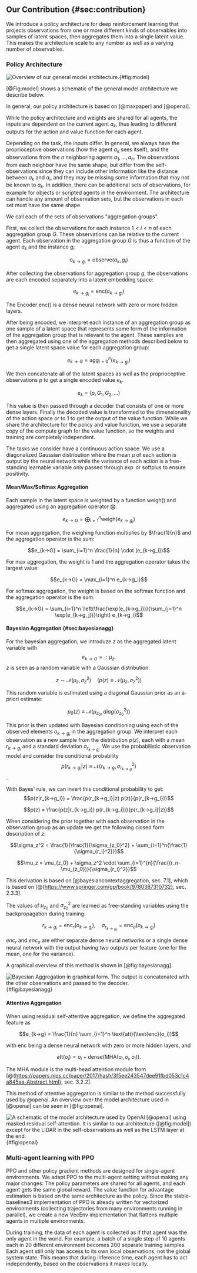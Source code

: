 ## Our Contribution {#sec:contribution}

We introduce a policy architecture for deep reinforcement learning that projects
observations from one or more different kinds of observables into samples of
latent spaces, then aggregates them into a single latent value. This makes the
architecture scale to any number as well as a varying number of observables.

### Policy Architecture

![Overview of our general model architecture.](images/model.drawio.svg){#fig:model}

[@Fig:model] shows a schematic of the general model architecture we describe
below.

In general, our policy architecture is based on [@maxpaper] and [@openai].

While the policy architecture and weights are shared for all agents, the inputs
are dependent on the current agent $a_k$, thus leading to different outputs for
the action and value function for each agent.

Depending on the task, the inputs differ. In general, we always have the
proprioceptive observations (how the agent $a_k$ sees itself), and the
observations from the $n$ neighboring agents $a_1,…,a_n$. The observations from
each neighbor have the same shape, but differ from the self-observations since
they can include other information like the distance between $a_k$ and $a_i$,
and they may be missing some information that may not be known to $a_k$. In
addition, there can be additional sets of observations, for example for objects
or scripted agents in the environment. The architecture can handle any amount of
observation sets, but the observations in each set must have the same shape.

We call each of the sets of observations "aggregation groups".

First, we collect the observations for each instance $1<i<n$ of each aggregation
group $G$. These observations can be relative to the current agent. Each
observation in the aggregation group $G$ is thus a function of the agent $a_k$
and the instance $g_i$:

$$o_{k→g_i} = \text{observe}(a_k, g_i)$$

After collecting the observations for aggregation group $g$, the observations
are each encoded separately into a latent embedding space:

$$e_{k→g_i} = \text{enc}(o_{k→g_i})$$

The Encoder $\text{enc()}$ is a dense neural network with zero or more hidden
layers.

After being encoded, we interpret each instance of an aggregation group as one
sample of a latent space that represents some form of the information of the
aggregation group that is relevant to the agent. These samples are then
aggregated using one of the aggregation methods described below to get a single
latent space value for each aggregation group:

$$e_{k→G} = \text{agg}_{i=0}^n(e_{k→g_i})$$

We then concatenate all of the latent spaces as well as the proprioceptive
observations $p$ to get a single encoded value $e_k$.

$$e_k = (p, G_1, G_2, ...)$$

This value is then passed through a decoder that consists of one or more dense
layers. Finally the decoded value is transformed to the dimensionality of the
action space or to $1$ to get the output of the value function. While we share
the architecture for the policy and value function, we use a separate copy of
the compute graph for the value function, so the weights and training are
completely independent.

The tasks we consider have a continuous action space. We use a diagonalized
Gaussian  distribution where the mean $μ$ of each action is output by the neural
network while the variance of each action is a free-standing learnable variable
only passed through $\exp$ or $\text{softplus}$ to ensure positivity.

#### Mean/Max/Softmax Aggregation

Each sample in the latent space is weighted by a function $\text{weigh}()$ and
aggregated using an aggregation operator $\bigoplus$.

$$e_{k→G} = \bigoplus_{i=1}^n \text{weigh}(e_{k→g_i})$$

For mean aggregation, the weighing function multiplies by $\frac{1}{n}$ and the
aggregation operator is the sum:

$$e_{k→G} = \sum_{i=1}^n \frac{1}{n} \cdot (e_{k→g_i})$$

For max aggregation, the weight is $1$ and the aggregation operator takes the
largest value:

$$e_{k→G} = \max_{i=1}^n e_{k→g_i}$$

For softmax aggregation, the weight is based on the softmax function and the
aggregation operator is the sum:

$$e_{k→G} = \sum_{i=1}^n \left(\frac{\exp(e_{k→g_i})}{\sum_{j=1}^n \exp(e_{k→g_j})}\right) e_{k→g_i}$$

#### Bayesian Aggregation {#sec:bayesianagg}

For the bayesian aggregation, we introduze $z$ as the aggregated latent variable
with $$e_{k→G}=:μ_z.$$ $z$ is seen as a random variable with a Gaussian
distribution:

$$z \sim \mathcal{N}(μ_z,σ_z^2)\quad (p(z) ≡ \mathcal{N}(μ_z,σ_z^2))$$

This random variable is estimated using a diagonal Gaussian  prior as an a-priori
estimate:

$$p_0(z)≡\mathcal{N}(μ_{z_0}, diag(σ_{z_0}^2))$$

This prior is then updated with Bayesian conditioning using each of the observed
elements $o_{k→g_i}$ in the aggregation group. We interpret each observation as
a new sample from the distribution $p(z)$, each with a mean $r_{k→g_i}$ and a
standard deviation $σ_{r_{k→g_i}}$. We use the probabilistic observation model
and consider the conditional probability
$$p(r_{k→g_i}|z) ≡ \mathcal{N}(r_{k→g}, σ_{r_{k→g}}^2)$$.

With Bayes' rule, we can invert this conditional probability to get:
$$p(z|r_{k→g_i}) = \frac{p(r_{k→g_i}|z) p(z)}{p(r_{k→g_i})}$$

$$p(z) = \frac{p(z|r_{k→g_i}) p(r_{k→g_i})}{p(r_{k→g_i}|z)}$$

When considering the prior together with each observation in the observation
group as an update we get the following closed form description of $z$:

$$\sigma_z^2 = \frac{1}{\frac{1}{\sigma_{z_0}^2} + \sum_{i=1}^n{\frac{1}{\sigma_{r_i}^2}}}$$

$$\mu_z = \mu_{z_0} + \sigma_z^2 \cdot \sum_{i=1}^{n}{\frac{(r_n-\mu_{z_0})}{\sigma_{r_i}^2}}$$

This derivation is based on [@bayesiancontextaggregation, sec. 7.1], which is
based on [@{https://www.springer.com/gp/book/9780387310732}, sec. 2.3.3].

The values of $μ_{z_0}$ and $σ_{z_0}^2$ are learned as free-standing variables
using the backpropagation during training:

$$r_{k→g_i} = \text{enc}_r(o_{k→g_i}), \quad σ_{r_{k→g_i}} = \text{enc}_σ(o_{k→g_i})$$

$enc_r$ and $enc_σ$ are either separate dense neural networks or a single dense
neural network with the output having two outputs per feature (one for the mean,
one for the variance).

A graphical overview of this method is shown in [@fig:bayesianagg].

![Bayesian Aggregation in graphical form. The output is concatenated with the other observations and passed to the decoder.](images/bayesianagg.drawio.svg){#fig:bayesianagg}

#### Attentive Aggregation

When using residual self-attentive aggregation, we define the aggregated feature
as

$$e_{k→g} = \frac{1}{n} \sum_{i=1}^n \text{att}(\text{enc}(o_i))$$

with $\text{enc}$ being a dense neural network with zero or more hidden layers,
and

$$\text{att}(o_i) = o_i + \text{dense}(\text{MHA}(o_i, o_i, o_i)).$$

The $\text{MHA}$ module is the multi-head attention module from
[@{https://papers.nips.cc/paper/2017/hash/3f5ee243547dee91fbd053c1c4a845aa-Abstract.html},
sec. 3.2.2].

This method of attentive aggregation is similar to the method successfully used
by @openai. An overview over the model architecture used in [@openai] can be
seen in [@fig:openai].

![A schematic of the model architecture used by OpenAI [@openai] using masked residual self-attention. It is similar to our architecture ([@fig:model]) except for the LIDAR in the self-observations as well as the LSTM layer at the end.](images/model-openai.drawio.svg){#fig:openai}

### Multi-agent learning with PPO

PPO and other policy gradient methods are designed for single-agent
environments. We adapt PPO to the multi-agent setting without making any major
changes: The policy parameters are shared for all agents, and each agent gets
the same global reward. The value function for advantage estimation is based on
the same architecture as the policy. Since the stable-baselines3 implementation
of PPO is already written for vectorized environments (collecting trajectories
from many environments running in parallel), we create a new VecEnv
implementation that flattens multiple agents in multiple environments.

During training, the data of each agent is collected as if that agent was the
only agent in the world. For example, a batch of a single step of 10 agents each
in 20 different environment becomes 200 separate training samples. Each agent
still only has access to its own local observations, not the global system
state. This means that during inference time, each agent has to act
independently, based on the observations it makes locally.
